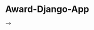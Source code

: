  # Award-Django-App

<!-- This project will help users to view others project(posted project) and be able to vote
for others project,user will also be able to make coment on the project.
user have to be logged in to view all functionality.  -->

<!-- 
## Getting Started
* Go to Github account open deployment link at the top 
* or clone ( typr git clone link to github  in terminal)
* do all installation required
* do run app with (python3.6 manage.py runserver)

 ### API 

    Install pip install djangorestframework
    download Postman
    crate a serializer file
    This is the token :"d0eb96d4b70c17e44b10064a4bf5297cf095fc7a"
    project api  url :http://127.0.0.1:8000/api/merch/
    profile api url: http://127.0.0.1:8000/api/merchpro/





### Installing
     linux instalation 
     update linux :sudo apt-get update
     intall paython 3.6: sudo apt-get install python3.6
     install pip:sudo apt-get install python3-pip 
     install Pyperclip module :python3.6 -m pip install pyperclip
     install virtual :python3.6 -m venv virtual
     activate virtual: source virtual/bin/activate
     pip install django==1.11 :intall django
     python3.6 manage.py runserver:to run App 
     python3.6 manage.py check:migration
     python3.6 manage.py test gallery:migration
     python manage.py makemigrations gallery
     python3.6 manage.py sqlmigrate gallery 0001
     python3.6 manage.py migrate 


>BDD

  * A user will be able to see to sign in and sign up
  * A user, will be able  to see projects post by users
  * A user,  will be able to comment on a project
  * A user,  will be able to vote a project 
  * A user wilbe able to view the  project in full  by clicking  on view site button.

## Deployment

https://awardlaety.herokuapp.com



## Author

* **laetitia** (https://github.com/laetitia123)


## License

This project is licensed under the MIT License - see the [LICENSE.md](LICENSE.md) file for details --> -->
